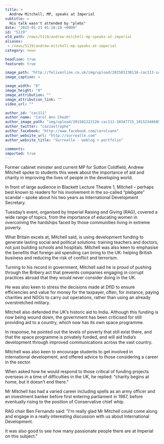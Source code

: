 ```yaml
---
title: >
  Andrew Mitchell, MP, speaks at Imperial
subtitle: >
  His talk wasn't attended by "plebs"
date: "2015-01-23 01:16:28 +0000"
id: "5119"
old_path: /news/5119/andrew-mitchell-mp-speaks-at-imperial
aliases:
 - /news/5119/andrew-mitchell-mp-speaks-at-imperial
category: news

headline: true
featured: true

image_path: "http://felixonline.co.uk/img/upload/201501230116-cac111-screen-shot-2015-01-23-at-01.15.53.png"
image_caption: >

image_width: "0"
image_height: "0"
image_attribution: ""
image_attribution_link: ""
video_url: ""

author_id: "cac111"
author_name: "Carol Ann Cheah"
author_image_path: "img/upload/201501222126-cac111-10347715_10152346605184442_5870200556929529920_n.jpg"
author_twitter: "cazzastrophe"
author_facebook: "http://www.facebook.com/carolxann"
author_website_url: "http://surrealle.com"
author_website_title: "Surrealle - weblog + portfolio"

comments:
imported: true
---
```


Former cabinet minister and current MP for Sutton Coldfield, Andrew Mitchell spoke to students this week about the importance of aid and charity in improving the lives of people in the developing world.

In front of large audience in Blackett Lecture Theatre 1, Mitchell – perhaps best known to readers for his involvement in the so-called “plebgate” scandal – spoke about his two years as International Development Secretary.

Tuesday’s event, organised by Imperial Raising and Giving (RAG), covered a wide range of topics, from the importance of educating women in overcoming the hardships faced by those communities living in extreme poverty.

What Britain excels at, Mitchell said, is using development funding to generate lasting social and political solutions: training teachers and doctors, not just building schools and hospitals. Mitchell was also keen to emphasise the benefits that foreign aid spending can bring to the UK: helping British business and reducing the risk of conflict and terrorism.

Turning to his record in government, Mitchell said he is proud of pushing through the Bribery act that prevents companies engaging in corrupt practices abroad that they would never consider doing in the UK.

He was also keen to stress the decisions made at DfID to ensure efficiencies and value for money for the taxpayer, often, for instance, paying charities and NGOs to carry out operations, rather than using an already overstretched military.

Mitchell also defended the UK’s historic aid to India. Although this funding is now being wound down, the government has been criticised for still providing aid to a country, which now has its own space programme.

In response, he pointed out the levels of poverty that still exist there, and that the space programme is privately funded, and will aid India’s development through improved communications across the vast country.

Mitchell was also keen to encourage students to get involved in international development, and offered advice to those considering a career in the sector.

When asked how he would respond to those critical of funding projects overseas in a time of difficulties in the UK, he replied: “charity begins at home, but it doesn’t end there.”

Mr Mitchell has had a varied career including spells as an army officer and an investment banker before first entering parliament in 1987, before eventually rising to the position of Conservative chief whip.

RAG chair Ben Fernando said: ”I'm really glad Mr Mitchell could come along and engage in a really interesting discussion with us about International Development.

It was also good to see how many passionate people there are at Imperial on this subject.”
